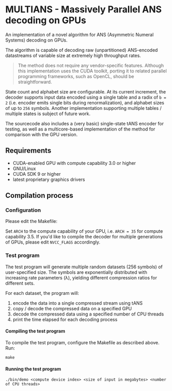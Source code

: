 # MULTIANS - Massively Parallel ANS decoding on GPUs

An implementation of a novel algorithm for ANS (Asymmetric Numeral Systems) decoding on GPUs.

The algorithm is capable of decoding raw (unpartitioned) ANS-encoded datastreams of variable size at extremely high throughput rates.

> The method does not require any vendor-specific features. Although this implementation uses the CUDA toolkit, porting it to related parallel programming frameworks, such as OpenCL, should be straightforward.

State count and alphabet size are configurable. At its current increment, the decoder supports input data encoded using a single table and a radix of `b = 2` (i.e. encoder emits single bits during renormalization), and alphabet sizes of up to `256` symbols. Another implementation supporting multiple tables / multiple states is subject of future work.

The sourcecode also includes a (very basic) single-state tANS encoder for testing, as well as a multicore-based implementation of the method for comparison with the GPU version.

## Requirements

* CUDA-enabled GPU with compute capability 3.0 or higher
* GNU/Linux
* CUDA SDK 9 or higher
* latest proprietary graphics drivers

## Compilation process

### Configuration

Please edit the Makefile:

Set `ARCH` to the compute capability of your GPU, i.e. `ARCH = 35` for compute capability 3.5. If you'd like to compile the decoder for multiple generations of GPUs, please edit `NVCC_FLAGS` accordingly.

### Test program

The test program will generate multiple random datasets (256 symbols) of user-specified size. The symbols are exponentially distributed with increasing rate parameters (λ), yielding different compression ratios for different sets.

For each dataset, the program will:

1. encode the data into a single compressed stream using tANS
2. copy / decode the compressed data on a specified GPU
3. decode the compressed data using a specified number of CPU threads
4. print the time elapsed for each decoding process

#### Compiling the test program

To compile the test program, configure the Makefile as described above. Run:

`make`

#### Running the test program

`./bin/demo <compute device index> <size of input in megabytes> <number of CPU threads>`
